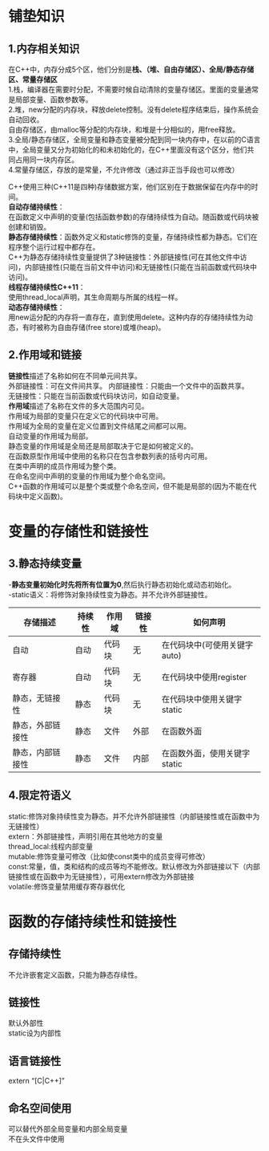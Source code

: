 # 铺垫知识 #
## 1.内存相关知识 ##  
在C++中，内存分成5个区，他们分别是**栈、（堆、自由存储区）、全局/静态存储区、常量存储区**  
1.栈，编译器在需要时分配，不需要时候自动清除的变量存储区。里面的变量通常是局部变量、函数参数等。  
2.堆，new分配的内存块，释放delete控制。没有delete程序结束后，操作系统会自动回收。  
  自由存储区，由malloc等分配的内存块，和堆是十分相似的，用free释放。  
3.全局/静态存储区，全局变量和静态变量被分配到同一块内存中，在以前的C语言中，全局变量又分为初始化的和未初始化的，在C++里面没有这个区分，他们共同占用同一块内存区。  
4.常量存储区，存放的是常量，不允许修改（通过非正当手段也可以修改）  

C++使用三种(C++11是四种)存储数据方案，他们区别在于数据保留在内存中的时间。  
**自动存储持续性**：  
  在函数定义中声明的变量(包括函数参数)的存储持续性为自动。随函数或代码块被创建和销毁。    
**静态存储持续性**：函数外定义和static修饰的变量，存储持续性都为静态。它们在程序整个运行过程中都存在。  
  C++为静态存储持续性变量提供了3种链接性：外部链接性(可在其他文件中访问)，内部链接性(只能在当前文件中访问)和无链接性(只能在当前函数或代码块中访问)。  
**线程存储持续性C++11**：  
  使用thread_local声明，其生命周期与所属的线程一样。  
**动态存储持续性**：  
  用new运分配的内存将一直存在，直到使用delete。这种内存的存储持续性为动态，有时被称为自由存储(free store)或堆(heap)。

## 2.作用域和链接 ##    
**链接性**描述了名称如何在不同单元间共享。  
  外部链接性：可在文件间共享。
  内部链接性：只能由一个文件中的函数共享。    
  无链接性：只能在当前函数或代码块访问，如自动变量。  
**作用域**描述了名称在文件的多大范围内可见。  
  作用域为局部的变量只在定义它的代码块中可用。  
  作用域为全局的变量在定义位置到文件结尾之间都可以用。  
  自动变量的作用域为局部。  
  静态变量的作用域是全局还是局部取决于它是如何被定义的。  
  在函数原型作用域中使用的名称只在包含参数列表的括号内可用。  
  在类中声明的成员作用域为整个类。  
  在命名空间中声明的变量的作用域为整个命名空间。  
  C++函数的作用域可以是整个类或整个命名空间，但不能是局部的(因为不能在代码块中定义函数)。      
 
# 变量的存储性和链接性 #
## 3.静态持续变量 ##   
-**静态变量初始化时先将所有位置为0**,然后执行静态初始化或动态初始化。    
-static语义：将修饰对象持续性变为静态。并不允许外部链接性。  
  
| 存储描述 | 持续性 | 作用域 | 链接性 | 如何声明 |
| ------ | ------ | ------ | ------ | ------ |
| 自动 | 自动 | 代码块 | 无 | 在代码块中(可使用关键字auto) |
| 寄存器 | 自动 | 代码块 | 无 | 在代码块中使用register |
| 静态，无链接性 | 静态 | 代码块 | 无 | 在代码块中使用关键字static |
| 静态，外部链接性 | 静态 | 文件 | 外部 | 在函数外面 |
| 静态，内部链接性 | 静态 | 文件 | 内部 | 在函数外面，使用关键字static |


## 4.限定符语义 ##  
static:修饰对象持续性变为静态。并不允许外部链接性（内部链接性或在函数中为无链接性）  
extern：外部链接性，声明引用在其他地方的变量  
thread_local:线程内部变量    
mutable:修饰变量可修改（比如使const类中的成员变得可修改）  
const:常量，值，类和结构的成员等均不能修改。默认修改为外部链接以下（内部链接性或在函数中为无链接性），可用extern修改为外部链接    
volatile:修饰变量禁用缓存寄存器优化    


# 函数的存储持续性和链接性 #  
## 存储持续性 ##  
不允许嵌套定义函数，只能为静态存续性。  
## 链接性 ##  
默认外部性  
static设为内部性  

## 语言链接性 ##  
extern  “[C|C++]” 

## 命名空间使用 ##  
可以替代外部全局变量和内部全局变量  
不在头文件中使用  
